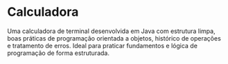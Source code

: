 # Calculadora
Uma calculadora de terminal desenvolvida em Java com estrutura limpa, boas práticas de programação orientada a objetos, histórico de operações e tratamento de erros. Ideal para praticar fundamentos e lógica de programação de forma estruturada.
